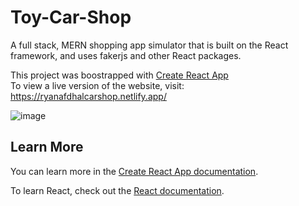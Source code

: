 # Toy-Car-Shop 
A full stack, MERN shopping app simulator that is built on the React framework, and uses fakerjs and other React packages.

This project was boostrapped with [Create React App](https://github.com/facebook/create-react-app)<br />
To view a live version of the website, visit: https://ryanafdhalcarshop.netlify.app/

![image](https://user-images.githubusercontent.com/105259018/233517232-c3102e08-db83-4916-86c9-ffbfcc684e98.png)

## Learn More

You can learn more in the [Create React App documentation](https://facebook.github.io/create-react-app/docs/getting-started).

To learn React, check out the [React documentation](https://reactjs.org/).
